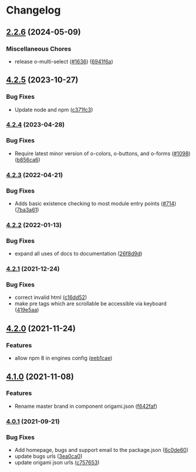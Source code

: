 # Changelog

## [2.2.6](https://github.com/Financial-Times/origami/compare/o-syntax-highlight-v4.2.5...o-syntax-highlight-v2.2.6) (2024-05-09)


### Miscellaneous Chores

* release o-multi-select ([#1636](https://github.com/Financial-Times/origami/issues/1636)) ([6941f6a](https://github.com/Financial-Times/origami/commit/6941f6a832d6e35f099a679659c3acbc49e54999))

## [4.2.5](https://github.com/Financial-Times/origami/compare/o-syntax-highlight-v4.2.4...o-syntax-highlight-v4.2.5) (2023-10-27)


### Bug Fixes

* Update node and npm ([c371fc3](https://github.com/Financial-Times/origami/commit/c371fc3f7f2d66266dbca95862ecef3ddeb1f339))

### [4.2.4](https://www.github.com/Financial-Times/origami/compare/o-syntax-highlight-v4.2.3...o-syntax-highlight-v4.2.4) (2023-04-28)


### Bug Fixes

* Require latest minor version of o-colors, o-buttons, and o-forms ([#1098](https://www.github.com/Financial-Times/origami/issues/1098)) ([b856ca6](https://www.github.com/Financial-Times/origami/commit/b856ca66c9ec555f3c70833ffa35cb05cd19841f))

### [4.2.3](https://www.github.com/Financial-Times/origami/compare/o-syntax-highlight-v4.2.2...o-syntax-highlight-v4.2.3) (2022-04-21)


### Bug Fixes

* Adds basic existence checking to most module entry points ([#714](https://www.github.com/Financial-Times/origami/issues/714)) ([7ba3a61](https://www.github.com/Financial-Times/origami/commit/7ba3a61d0de2a32d3a27a225fd4258b3820c7bda))

### [4.2.2](https://www.github.com/Financial-Times/origami/compare/o-syntax-highlight-v4.2.1...o-syntax-highlight-v4.2.2) (2022-01-13)


### Bug Fixes

* expand all uses of docs to documentation ([26f8d9d](https://www.github.com/Financial-Times/origami/commit/26f8d9d8cbbe3e78902d8c3951b37e08150a77bd))

### [4.2.1](https://www.github.com/Financial-Times/origami/compare/o-syntax-highlight-v4.2.0...o-syntax-highlight-v4.2.1) (2021-12-24)


### Bug Fixes

* correct invalid html ([c16dd52](https://www.github.com/Financial-Times/origami/commit/c16dd52b3f321a2384c9f1254fe11ecbeeead848))
* make pre tags which are scrollable be accessible via keyboard ([419e5aa](https://www.github.com/Financial-Times/origami/commit/419e5aa12c3efb9127fbff3665b5d09b14dedf1b))

## [4.2.0](https://www.github.com/Financial-Times/origami/compare/o-syntax-highlight-v4.1.0...o-syntax-highlight-v4.2.0) (2021-11-24)


### Features

* allow npm 8 in engines config ([eeb1cae](https://www.github.com/Financial-Times/origami/commit/eeb1cae6e7f0379e647f2b41240b1f294997d528))

## [4.1.0](https://www.github.com/Financial-Times/origami/compare/o-syntax-highlight-v4.0.1...o-syntax-highlight-v4.1.0) (2021-11-08)


### Features

* Rename master brand in component origami.json ([f642faf](https://www.github.com/Financial-Times/origami/commit/f642faf0574d84ea8185b56e6090c8015def27e6))

### [4.0.1](https://www.github.com/Financial-Times/origami/compare/o-syntax-highlight-v4.0.0...o-syntax-highlight-v4.0.1) (2021-09-21)


### Bug Fixes

* Add homepage, bugs and support email to the package.json ([6c0de60](https://www.github.com/Financial-Times/origami/commit/6c0de60ebd6e64c4dd16d000fcc6b79412ce30f4))
* update bugs urls ([3ea0ca0](https://www.github.com/Financial-Times/origami/commit/3ea0ca03bcb6e55142a77387ad0fff5ddf056d44))
* update origami json urls ([c757653](https://www.github.com/Financial-Times/origami/commit/c7576532b5a14f0462d5346dfb63238be025602e))
